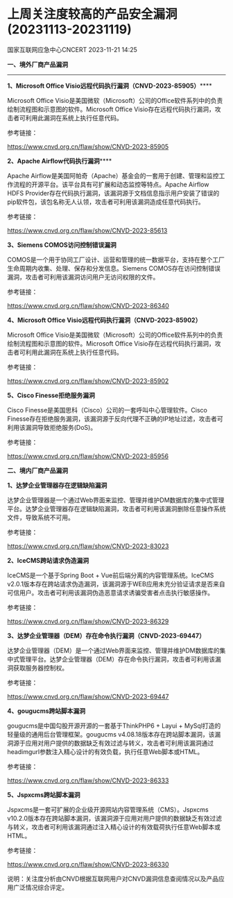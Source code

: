 #  上周关注度较高的产品安全漏洞(20231113-20231119)   
 国家互联网应急中心CNCERT   2023-11-21 14:25  
  
**一、境外厂商产品漏洞**  
****  
  
**1、Microsoft Office Visio远程代码执行漏洞（CNVD-2023-85905）******  
  
Microsoft Office Visio是美国微软（Microsoft）公司的Office软件系列中的负责绘制流程图和示意图的软件。Microsoft Office Visio存在远程代码执行漏洞，攻击者可利用此漏洞在系统上执行任意代码。  
  
参考链接：  
  
https://www.cnvd.org.cn/flaw/show/CNVD-2023-85905  
  
**2、Apache Airflow代码执行漏洞******  
  
Apache Airflow是美国阿帕奇（Apache）基金会的一套用于创建、管理和监控工作流程的开源平台。该平台具有可扩展和动态监控等特点。Apache Airflow HDFS
Provider存在代码执行漏洞，该漏洞源于文档信息指示用户安装了错误的pip软件包，该包名称无人认领，攻击者可利用该漏洞造成任意代码执行。  
  
参考链接：  
  
https://www.cnvd.org.cn/flaw/show/CNVD-2023-85613  
  
**3、Siemens COMOS访问控制错误漏洞**  
  
COMOS是一个用于协同工厂设计、运营和管理的统一数据平台，支持在整个工厂生命周期内收集、处理、保存和分发信息。Siemens COMOS存在访问控制错误漏洞，攻击者可利用该漏洞访问用户无访问权限的文件。  
  
参考链接：  
  
https://www.cnvd.org.cn/flaw/show/CNVD-2023-86340  
  
**4、Microsoft Office Visio远程代码执行漏洞（CNVD-2023-85902）**  
  
Microsoft Office Visio是美国微软（Microsoft）公司的Office软件系列中的负责绘制流程图和示意图的软件。Microsoft Office Visio存在远程代码执行漏洞，攻击者可利用此漏洞在系统上执行任意代码。  
  
参考链接：  
  
https://www.cnvd.org.cn/flaw/show/CNVD-2023-85902  
  
**5、Cisco Finesse拒绝服务漏洞**  
  
Cisco Finesse是美国思科（Cisco）公司的一套呼叫中心管理软件。Cisco Finesse存在拒绝服务漏洞，该漏洞源于反向代理不正确的IP地址过滤，攻击者可利用该漏洞导致拒绝服务(DoS)。  
  
参考链接：  
  
https://www.cnvd.org.cn/flaw/show/CNVD-2023-85956  
  
  
**二、境内厂商产品漏洞**  
  
**1、达梦企业管理器存在逻辑缺陷漏洞**  
  
达梦企业管理器是一个通过Web界面来监控、管理并维护DM数据库的集中式管理平台。达梦企业管理器存在逻辑缺陷漏洞，攻击者可利用该漏洞删除任意操作系统文件，导致系统不可用。  
  
参考链接：  
  
https://www.cnvd.org.cn/flaw/show/CNVD-2023-83023  
  
**2、IceCMS跨站请求伪造漏洞**  
  
IceCMS是一个基于Spring Boot + Vue前后端分离的内容管理系统。IceCMS v2.0.1版本存在跨站请求伪造漏洞，该漏洞源于WEB应用未充分验证请求是否来自可信用户。攻击者可利用该漏洞伪造恶意请求诱骗受害者点击执行敏感操作。  
  
参考链接：  
  
https://www.cnvd.org.cn/flaw/show/CNVD-2023-86329  
  
**3、达梦企业管理器（DEM）存在命令执行漏洞（CNVD-2023-69447）**  
  
达梦企业管理器（DEM）是一个通过Web界面来监控、管理并维护DM数据库的集中式管理平台。达梦企业管理器（DEM）存在命令执行漏洞，攻击者可利用该漏洞获取服务器控制权。  
  
参考链接：  
  
https://www.cnvd.org.cn/flaw/show/CNVD-2023-69447  
  
**4、gougucms跨站脚本漏洞**  
  
gougucms是中国勾股开源开源的一套基于ThinkPHP6 + Layui + MySql打造的轻量级的通用后台管理框架。gougucms v4.08.18版本存在跨站脚本漏洞，该漏洞源于应用对用户提供的数据缺乏有效过滤与转义，攻击者可利用该漏洞通过headimgurl参数注入精心设计的有效负载，执行任意Web脚本或HTML。  
  
参考链接：  
  
https://www.cnvd.org.cn/flaw/show/CNVD-2023-86333  
  
**5、Jspxcms跨站脚本漏洞**  
  
Jspxcms是一套可扩展的企业级开源网站内容管理系统（CMS）。Jspxcms v10.2.0版本存在跨站脚本漏洞，该漏洞源于应用对用户提供的数据缺乏有效过滤与转义，攻击者可利用该漏洞通过注入精心设计的有效载荷执行任意Web脚本或HTML。  
  
参考链接：  
  
https://www.cnvd.org.cn/flaw/show/CNVD-2023-86330  
  
  
说明：关注度分析由CNVD根据互联网用户对CNVD漏洞信息查阅情况以及产品应用广泛情况综合评定。  
  
